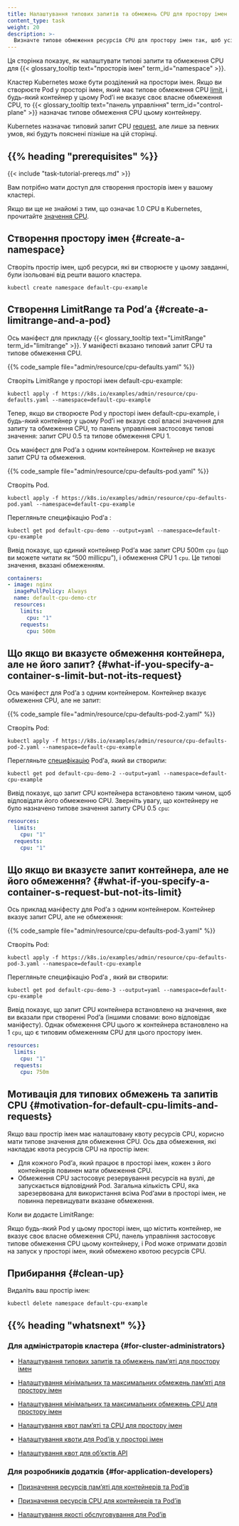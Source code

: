 ```yaml
---
title: Налаштування типових запитів та обмежень CPU для простору імен
content_type: task
weight: 20
description: >-
  Визначте типове обмеження ресурсів CPU для простору імен так, щоб усі нові Podʼи у цьому просторі імен мали налаштоване обмеження ресурсів CPU.
---
```


<!-- overview -->

Ця сторінка показує, як налаштувати типові запити та обмеження CPU для {{< glossary_tooltip text="просторів імен" term_id="namespace" >}}.

Кластер Kubernetes може бути розділений на простори імен. Якщо ви створюєте Pod у просторі імен, який має типове обмеження CPU [limit](/docs/concepts/configuration/manage-resources-containers/#requests-and-limits), і будь-який контейнер у цьому Podʼі не вказує
своє власне обмеження CPU, то {{< glossary_tooltip text="панель управління" term_id="control-plane" >}} назначає типове обмеження CPU цьому контейнеру.

Kubernetes назначає типовий запит CPU [request](/docs/concepts/configuration/manage-resources-containers/#requests-and-limits), але лише за певних умов, які будуть пояснені пізніше на цій сторінці.

## {{% heading "prerequisites" %}}

{{< include "task-tutorial-prereqs.md" >}}

Вам потрібно мати доступ для створення просторів імен у вашому кластері.

Якщо ви ще не знайомі з тим, що означає 1.0 CPU в Kubernetes, прочитайте [значення CPU](/docs/concepts/configuration/manage-resources-containers/#meaning-of-cpu).

<!-- steps -->

## Створення простору імен {#create-a-namespace}

Створіть простір імен, щоб ресурси, які ви створюєте у цьому завданні, були ізольовані від решти вашого кластера.

```shell
kubectl create namespace default-cpu-example
```

## Створення LimitRange та Podʼа {#create-a-limitrange-and-a-pod}

Ось маніфест для прикладу {{< glossary_tooltip text="LimitRange" term_id="limitrange" >}}. У маніфесті вказано типовий запит CPU та типове обмеження CPU.

{{% code_sample file="admin/resource/cpu-defaults.yaml" %}}

Створіть LimitRange у просторі імен default-cpu-example:

```shell
kubectl apply -f https://k8s.io/examples/admin/resource/cpu-defaults.yaml --namespace=default-cpu-example
```

Тепер, якщо ви створюєте Pod у просторі імен default-cpu-example, і будь-який контейнер у цьому Podʼі не вказує свої власні значення для запиту та обмеження CPU, то панель управління застосовує типові значення: запит CPU 0.5 та типове обмеження CPU 1.

Ось маніфест для Podʼа з одним контейнером. Контейнер не вказує запит CPU та обмеження.

{{% code_sample file="admin/resource/cpu-defaults-pod.yaml" %}}

Створіть Pod.

```shell
kubectl apply -f https://k8s.io/examples/admin/resource/cpu-defaults-pod.yaml --namespace=default-cpu-example
```

Перегляньте специфікацію Podʼа :

```shell
kubectl get pod default-cpu-demo --output=yaml --namespace=default-cpu-example
```

Вивід показує, що єдиний контейнер Podʼа  має запит CPU 500m `cpu` (що ви можете читати як “500 millicpu”), і обмеження CPU 1 `cpu`. Це типові значення, вказані обмеженням.

```yaml
containers:
- image: nginx
  imagePullPolicy: Always
  name: default-cpu-demo-ctr
  resources:
    limits:
      cpu: "1"
    requests:
      cpu: 500m
```

## Що якщо ви вказуєте обмеження контейнера, але не його запит? {#what-if-you-specify-a-container-s-limit-but-not-its-request}

Ось маніфест для Podʼа з одним контейнером. Контейнер вказує обмеження CPU, але не запит:

{{% code_sample file="admin/resource/cpu-defaults-pod-2.yaml" %}}

Створіть Pod:

```shell
kubectl apply -f https://k8s.io/examples/admin/resource/cpu-defaults-pod-2.yaml --namespace=default-cpu-example
```

Перегляньте [специфікацію](/docs/concepts/overview/working-with-objects/#object-spec-and-status)
Podʼа, який ви створили:

```shell
kubectl get pod default-cpu-demo-2 --output=yaml --namespace=default-cpu-example
```

Вивід показує, що запит CPU контейнера встановлено таким чином, щоб відповідати його обмеженню CPU. Зверніть увагу, що контейнеру не було назначено типове значення запиту CPU 0.5 `cpu`:

```yaml
resources:
  limits:
    cpu: "1"
  requests:
    cpu: "1"
```

## Що якщо ви вказуєте запит контейнера, але не його обмеження? {#what-if-you-specify-a-container-s-request-but-not-its-limit}

Ось приклад маніфесту для Podʼа  з одним контейнером. Контейнер вказує запит CPU, але не обмеження:

{{% code_sample file="admin/resource/cpu-defaults-pod-3.yaml" %}}

Створіть Pod:

```shell
kubectl apply -f https://k8s.io/examples/admin/resource/cpu-defaults-pod-3.yaml --namespace=default-cpu-example
```

Перегляньте специфікацію Podʼа , який ви створили:

```shell
kubectl get pod default-cpu-demo-3 --output=yaml --namespace=default-cpu-example
```

Вивід показує, що запит CPU контейнера встановлено на значення, яке ви вказали при створенні Podʼа (іншими словами: воно відповідає маніфесту). Однак обмеження CPU цього ж контейнера встановлено на 1 `cpu`, що є типовим обмеженням CPU для цього простору імен.

```yaml
resources:
  limits:
    cpu: "1"
  requests:
    cpu: 750m
```

## Мотивація для типових обмежень та запитів CPU {#motivation-for-default-cpu-limits-and-requests}

Якщо ваш простір імен має налаштовану квоту ресурсів CPU, корисно мати типове значення для обмеження CPU. Ось два обмеження, які накладає квота ресурсів CPU на простір імен:

* Для кожного Podʼа, який працює в просторі імен, кожен з його контейнерів повинен мати обмеження CPU.
* Обмеження CPU застосовує резервування ресурсів на вузлі, де запускається відповідний Pod. Загальна кількість CPU, яка зарезервована для використання всіма Podʼами в просторі імен, не повинна перевищувати вказане обмеження.

Коли ви додаєте LimitRange:

Якщо будь-який Pod у цьому просторі імен, що містить контейнер, не вказує своє власне обмеження CPU, панель управління застосовує типове обмеження CPU цьому контейнеру, і Pod може отримати дозвіл на запуск у просторі імен, який обмежено квотою ресурсів CPU.

## Прибирання {#clean-up}

Видаліть ваш простір імен:

```shell
kubectl delete namespace default-cpu-example
```

## {{% heading "whatsnext" %}}

### Для адміністраторів кластера {#for-cluster-administrators}

* [Налаштування типових запитів та обмежень памʼяті для простору імен](/docs/tasks/administer-cluster/manage-resources/memory-default-namespace/)

* [Налаштування мінімальних та максимальних обмежень памʼяті для простору імен](/docs/tasks/administer-cluster/manage-resources/memory-constraint-namespace/)

* [Налаштування мінімальних та максимальних обмежень CPU для простору імен](/docs/tasks/administer-cluster/manage-resources/cpu-constraint-namespace/)

* [Налаштування квот памʼяті та CPU для простору імен](/docs/tasks/administer-cluster/manage-resources/quota-memory-cpu-namespace/)

* [Налаштування квоти для Podʼів у просторі імен](/docs/tasks/administer-cluster/manage-resources/quota-pod-namespace/)

* [Налаштування квот для обʼєктів API](/docs/tasks/administer-cluster/quota-api-object/)

### Для розробників додатків {#for-application-developers}

* [Призначення ресурсів памʼяті для контейнерів та Podʼів](/docs/tasks/configure-pod-container/assign-memory-resource/)

* [Призначення ресурсів CPU для контейнерів та Podʼів](/docs/tasks/configure-pod-container/assign-cpu-resource/)

* [Налаштування якості обслуговування для Podʼів](/docs/tasks/configure-pod-container/quality-service-pod/)
